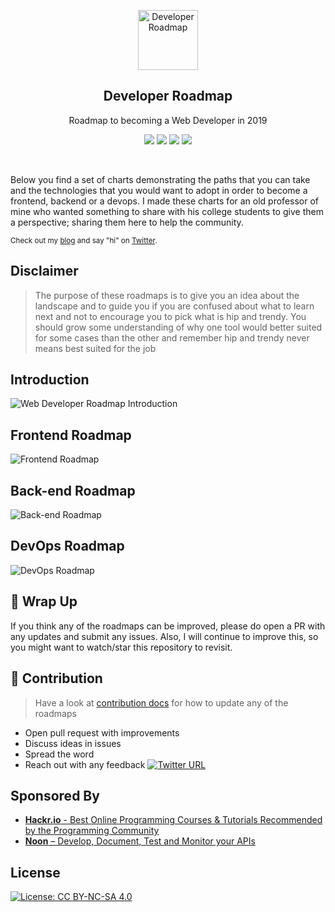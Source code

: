 <p align="center">
    <a href="http://github.com/kamranahmedse/developer-roadmap">
        <img src="https://i.imgur.com/Uid1O3A.png" alt="Developer Roadmap" width="96" height="96">
    </a>
    <h2 align="center">Developer Roadmap</h2>
    <p align="center">Roadmap to becoming a Web Developer in 2019</p>
    <p align="center">
        <a href="https://github.com/kamranahmedse/developer-roadmap#-introduction"><img src="https://img.shields.io/badge/Roadmap-2019-yellowgreen.svg"/></a>
        <a href="https://github.com/kamranahmedse/developer-roadmap/releases"><img src="https://img.shields.io/badge/Roadmaps-Past-yellow.svg"/></a>
        <a href="https://twitter.com/home?status=Developer%20Roadmap%20by%20%40kamranahmedse%20http%3A//github.com/kamranahmedse/developer-roadmap"><img src="https://img.shields.io/badge/twitter-tweet-blue.svg"/></a>
        <a href="https://twitter.com/kamranahmedse"><img src="https://img.shields.io/badge/feedback-@kamranahmedse-blue.svg" /></a>
    </p>
    <br>
</p>

Below you find a set of charts demonstrating the paths that you can take and the technologies that you would want to adopt in order to become a frontend, backend or a devops. I made these charts for an old professor of mine who wanted something to share with his college students to give them a perspective; sharing them here to help the community.

<sub>Check out my [blog](http://kamranahmed.info) and say "hi" on [Twitter](https://twitter.com/kamranahmedse).</sub>

## Disclaimer
> The purpose of these roadmaps is to give you an idea about the landscape and to guide you if you are confused about what to learn next and not to encourage you to pick what is hip and trendy. You should grow some understanding of why one tool would better suited for some cases than the other and remember hip and trendy never means best suited for the job

## Introduction

![Web Developer Roadmap Introduction](./0-roadmap/images/intro.png)

## Frontend Roadmap

![Frontend Roadmap](./0-roadmap/images/frontend.png)

## Back-end Roadmap

![Back-end Roadmap](./0-roadmap/images/backend.png)

## DevOps Roadmap

![DevOps Roadmap](./0-roadmap/images/devops.png)

## 🚦 Wrap Up

If you think any of the roadmaps can be improved, please do open a PR with any updates and submit any issues. Also, I will continue to improve this, so you might want to watch/star this repository to revisit.

## 🙌 Contribution

> Have a look at [contribution docs](./0-roadmap/contributing.md) for how to update any of the roadmaps

- Open pull request with improvements
- Discuss ideas in issues
- Spread the word
- Reach out with any feedback [![Twitter URL](https://img.shields.io/twitter/url/https/twitter.com/kamranahmedse.svg?style=social&label=Follow%20%40kamranahmedse)](https://twitter.com/kamranahmedse)

## Sponsored By	

 - [**Hackr.io** - Best Online Programming Courses & Tutorials Recommended by the Programming Community](https://hackr.io)
 - [**Noon** – Develop, Document, Test and Monitor your APIs](https://noon.sh/)
 
## License

[![License: CC BY-NC-SA 4.0](https://img.shields.io/badge/License-CC%20BY--NC--SA%204.0-lightgrey.svg)](https://creativecommons.org/licenses/by-nc-sa/4.0/)
